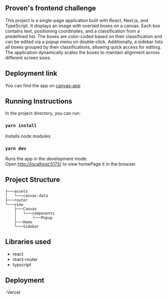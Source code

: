 ## Proven's frontend challenge

This project is a single-page application built with React, Next.js, and TypeScript. It displays an image with overlaid boxes on a canvas. Each box contains text, positioning coordinates, and a classification from a predefined list. The boxes are color-coded based on their classification and can be edited via a popup menu on double-click. Additionally, a sidebar lists all boxes grouped by their classifications, allowing quick access for editing. The application dynamically scales the boxes to maintain alignment across different screen sizes.

## Deployment link
You can find the app on [canvas-app](https://canvas-app-taupe.vercel.app/)

## Running Instructions

In the project directory, you can run:

### `yarn install`

Installs node modules

### `yarn dev`

Runs the app in the development mode.\
Open [http://localhost:5173/](http://localhost:5173/) to view homePage it in the browser.

## Project Structure
```
├───assets
│   └───canvas-data
├───router
└───view
    ├───Canvas
    │   └───components
    │       └───Popup
    ├───Home
    └───Sidebar
```
## Libraries used

- react
- react-router
- typscript

## Deployment
 
 -Vercel 